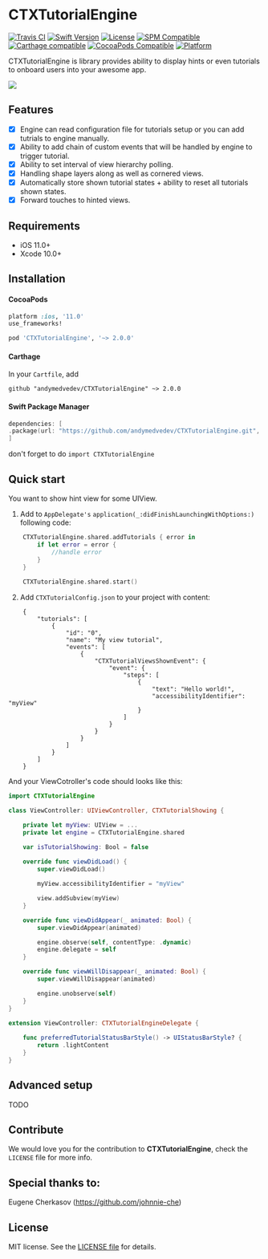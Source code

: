 CTXTutorialEngine
========

[![Travis CI](https://travis-ci.org/andymedvedev/CTXTutorialEngine.svg?branch=master)](https://travis-ci.org/andymedvedev/CTXTutorialEngine)
[![Swift Version](https://img.shields.io/badge/Swift-5.2-F16D39.svg?style=flat)](https://developer.apple.com/swift)
[![License](https://img.shields.io/cocoapods/l/CTXTutorialEngine.svg?style=flat)](http://cocoapods.org/pods/CTXTutorialEngine)
[![SPM Compatible](https://img.shields.io/badge/SPM-compatible-brightgreen)](https://img.shields.io/badge/SPM-compatible-brightgreen)
[![Carthage compatible](https://img.shields.io/badge/Carthage-compatible-4BC51D.svg?style=flat)](https://github.com/Carthage/Carthage)
[![CocoaPods Compatible](https://img.shields.io/cocoapods/v/CTXTutorialEngine.svg)](https://img.shields.io/cocoapods/v/CTXTutorialEngine.svg)
[![Platform](https://img.shields.io/cocoapods/p/CTXTutorialEngine.svg?style=flat)](http://cocoapods.org/pods/CTXTutorialEngine)

CTXTutorialEngine is library provides ability to display hints or even tutorials to onboard users into your awesome app.

![](https://media.giphy.com/media/qlazlEQ03fsv3z4nLU/giphy.gif)

## Features

- [x] Engine can read configuration file for tutorials setup or you can add tutrials to engine manually.
- [x] Ability to add chain of custom events that will be handled by engine to trigger tutorial.
- [x] Ability to set interval of view hierarchy polling.
- [x] Handling shape layers along as well as cornered views.
- [x] Automatically store shown tutorial states + ability to reset all tutorials shown states.
- [x] Forward touches to hinted views.

## Requirements

- iOS 11.0+
- Xcode 10.0+

## Installation

#### CocoaPods

```ruby
platform :ios, '11.0'
use_frameworks!

pod 'CTXTutorialEngine', '~> 2.0.0'
```

#### Carthage

In your `Cartfile`, add
```
github "andymedvedev/CTXTutorialEngine" ~> 2.0.0
```

#### Swift Package Manager

```swift
dependencies: [
.package(url: "https://github.com/andymedvedev/CTXTutorialEngine.git", .upToNextMajor(from: "2.0.0")))
]
```

don't forget to do `import CTXTutorialEngine`

## Quick start
You want to show hint view for some UIView.

1. Add to `AppDelegate's` `application(_:didFinishLaunchingWithOptions:)` following code:
```swift
    CTXTutorialEngine.shared.addTutorials { error in
        if let error = error {
            //handle error
        }
    }
    
    CTXTutorialEngine.shared.start()
```
2. Add `CTXTutorialConfig.json` to your project with content:
```
    {
        "tutorials": [
            {
                "id": "0",
                "name": "My view tutorial",
                "events": [
                    {
                        "CTXTutorialViewsShownEvent": {
                            "event": {
                                "steps": [
                                    {
                                        "text": "Hello world!",
                                        "accessibilityIdentifier": "myView"
                                    }
                                ]
                            }
                        }
                    }
                ]
            }
        ]
    }
```

And your ViewCotroller's code should looks like this:

``` swift
import CTXTutorialEngine

class ViewController: UIViewController, CTXTutorialShowing {

    private let myView: UIView = ...
    private let engine = CTXTutorialEngine.shared

    var isTutorialShowing: Bool = false
    
    override func viewDidLoad() {
        super.viewDidLoad()

        myView.accessibilityIdentifier = "myView"

        view.addSubview(myView)
    }

    override func viewDidAppear(_ animated: Bool) {
        super.viewDidAppear(animated)

        engine.observe(self, contentType: .dynamic)
        engine.delegate = self
    }

    override func viewWillDisappear(_ animated: Bool) {
        super.viewWillDisappear(animated)

        engine.unobserve(self)
    }
}

extension ViewController: CTXTutorialEngineDelegate {
    
    func preferredTutorialStatusBarStyle() -> UIStatusBarStyle? {
        return .lightContent
    }
}
```

## Advanced setup
TODO

## Contribute

We would love you for the contribution to **CTXTutorialEngine**, check the ``LICENSE`` file for more info.

## Special thanks to:

Eugene Cherkasov (https://github.com/johnnie-che)

## License

MIT license. See the [LICENSE file](LICENSE.txt) for details.
